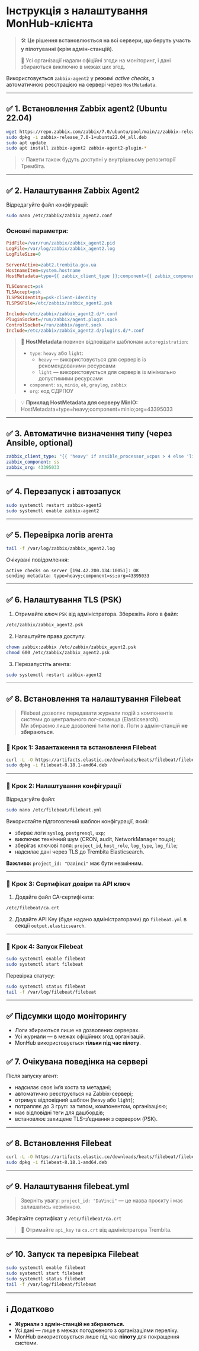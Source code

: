 # Інструкція з налаштування MonHub-клієнта

> 🛠️ **Це рішення встановлюється на всі сервери, що беруть участь у пілотуванні (крім адмін-станцій).**
>
> 📄 Усі організації надали офіційні згоди на моніторинг, і дані збираються виключно в межах цих згод.

Використовується `zabbix-agent2` у режимі *active checks*, з автоматичною реєстрацією на сервері через `HostMetadata`.

---

## ✅ 1. Встановлення Zabbix agent2 (Ubuntu 22.04)

```bash
wget https://repo.zabbix.com/zabbix/7.0/ubuntu/pool/main/z/zabbix-release/zabbix-release_7.0-1+ubuntu22.04_all.deb
sudo dpkg -i zabbix-release_7.0-1+ubuntu22.04_all.deb
sudo apt update
sudo apt install zabbix-agent2 zabbix-agent2-plugin-*
```

> 💡 Пакети також будуть доступні у внутрішньому репозиторії Трембіта.

---

## ✅ 2. Налаштування Zabbix Agent2

Відредагуйте файл конфігурації:

```bash
sudo nano /etc/zabbix/zabbix_agent2.conf
```

### Основні параметри:

```ini
PidFile=/var/run/zabbix/zabbix_agent2.pid
LogFile=/var/log/zabbix/zabbix_agent2.log
LogFileSize=0

ServerActive=zabt2.trembita.gov.ua
HostnameItem=system.hostname
HostMetadata=type={{ zabbix_client_type }};component={{ zabbix_component }};org={{ zabbix_org }}

TLSConnect=psk
TLSAccept=psk
TLSPSKIdentity=psk-client-identity
TLSPSKFile=/etc/zabbix/zabbix_agent2.psk

Include=/etc/zabbix/zabbix_agent2.d/*.conf
PluginSocket=/run/zabbix/agent.plugin.sock
ControlSocket=/run/zabbix/agent.sock
Include=/etc/zabbix/zabbix_agent2.d/plugins.d/*.conf
```

> 📌 **HostMetadata** повинен відповідати шаблонам `autoregistration`:
> - `type`: `heavy` або `light`:  
>    - `heavy` — використовується для серверів із рекомендованими ресурсами
>    - `light` — використовується для серверів із мінімально допустимими ресурсами
> - `component`: `ss`, `minio`, `ek`, `graylog`, `zabbix`  
> - `org`: код ЄДРПОУ


> 💡 **Приклад HostMetadata для серверу MinIO:** <br>
> HostMetadata=type=heavy;component=minio;org=43395033
---

## ✅ 3. Автоматичне визначення типу (через Ansible, optional)

```yaml
zabbix_client_type: "{{ 'heavy' if ansible_processor_vcpus > 4 else 'light' }}"
zabbix_component: ss
zabbix_org: 43395033
```

---

## ✅ 4. Перезапуск і автозапуск

```bash
sudo systemctl restart zabbix-agent2
sudo systemctl enable zabbix-agent2
```

---

## ✅ 5. Перевірка логів агента

```bash
tail -f /var/log/zabbix/zabbix_agent2.log
```

Очікувані повідомлення:

```
active checks on server [194.42.200.134:10051]: OK
sending metadata: type=heavy;component=ss;org=43395033
```

---

## ✅ 6. Налаштування TLS (PSK)

1. Отримайте ключ `PSK` від адміністратора. Збережіть його в файл:

```bash
/etc/zabbix/zabbix_agent2.psk
```

2. Налаштуйте права доступу:

```bash
chown zabbix:zabbix /etc/zabbix/zabbix_agent2.psk
chmod 600 /etc/zabbix/zabbix_agent2.psk
```

3. Перезапустіть агента:

```bash
sudo systemctl restart zabbix-agent2
```

---



## ✅ 8. Встановлення та налаштування Filebeat

> Filebeat дозволяє передавати журнали подій з компонентів системи до центрального лог-сховища (Elasticsearch).  
> Ми збираємо лише дозволені типи логів. Логи з адмін-станцій **не збираються**.

### 🔹 Крок 1: Завантаження та встановлення Filebeat

```bash
curl -L -O https://artifacts.elastic.co/downloads/beats/filebeat/filebeat-8.18.1-amd64.deb
sudo dpkg -i filebeat-8.18.1-amd64.deb
```

---

### 🔹 Крок 2: Налаштування конфігурації

Відредагуйте файл:

```bash
sudo nano /etc/filebeat/filebeat.yml
```

Використайте підготовлений шаблон конфігурації, який:
- збирає логи `syslog`, `postgresql`, `uxp`;
- виключає технічний шум (CRON, audit, NetworkManager тощо);
- зберігає ключові поля: `project_id`, `host_role`, `log_type`, `log_file`;
- надсилає дані через TLS до Trembita Elasticsearch.

**Важливо:** `project_id: "DaVinci"` має бути незмінним.

---

### 🔹 Крок 3: Сертифікат довіри та API ключ

1. Додайте файл CA-сертифіката:

```bash
/etc/filebeat/ca.crt
```

2. Додайте API Key (буде надано адміністраторами) до `filebeat.yml` в секції `output.elasticsearch`.

---

### 🔹 Крок 4: Запуск Filebeat

```bash
sudo systemctl enable filebeat
sudo systemctl start filebeat
```

Перевірка статусу:

```bash
sudo systemctl status filebeat
tail -f /var/log/filebeat/filebeat
```

---

## ✅ Підсумки щодо моніторингу

- Логи збираються лише на дозволених серверах.
- Усі журнали — в межах офіційних згод організацій.
- MonHub використовується **тільки під час пілоту**.
## ✅ 7. Очікувана поведінка на сервері

Після запуску агент:

- надсилає своє ім’я хоста та метадані;
- автоматично реєструється на Zabbix-сервері;
- отримує відповідний шаблон (`heavy` або `light`);
- потрапляє до 3 груп: за типом, компонентом, організацією;
- має відповідні теги для дашбордів;
- встановлює захищене TLS-з’єднання з сервером (PSK).

---

## ✅ 8. Встановлення Filebeat

```bash
curl -L -O https://artifacts.elastic.co/downloads/beats/filebeat/filebeat-8.18.1-amd64.deb
sudo dpkg -i filebeat-8.18.1-amd64.deb
```

---

## ✅ 9. Налаштування filebeat.yml

> Зверніть увагу: `project_id: "DaVinci"` — це назва проєкту і має залишатись незмінною.

Зберігайте сертифікат у `/etc/filebeat/ca.crt`

> 🔑 Отримайте `api_key` та `ca.crt` від адміністратора Trembita.

---

## ✅ 10. Запуск та перевірка Filebeat

```bash
sudo systemctl enable filebeat
sudo systemctl start filebeat
sudo systemctl status filebeat
tail -f /var/log/filebeat/filebeat
```

---

## ℹ️ Додатково

- **Журнали з адмін-станцій не збираються.**
- Усі дані — лише в межах погодженого з організаціями переліку.
- MonHub використовується лише під час **пілоту** для покращення системи.
